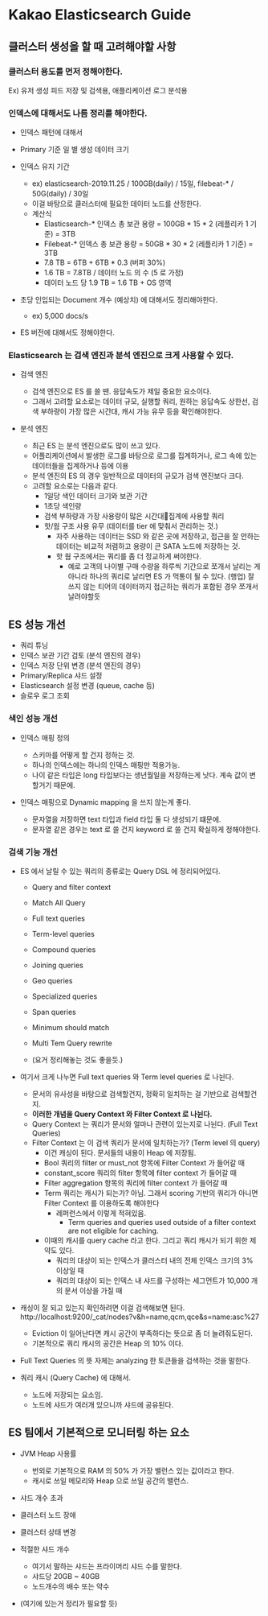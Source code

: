 # Kakao Elasticsearch Guide

## 클러스터 생성을 할 때 고려해야할 사항

### 클러스터 용도를 먼저 정해야한다.

Ex) 유저 생성 피드 저장 및 검색용, 애플리케이션 로그 분석용

### 인덱스에 대해서도 나름 정리를 해야한다.

- 인덱스 패턴에 대해서

- Primary 기준 일 별 생성 데이터 크기

- 인덱스 유지 기간
  - ex) elasticsearch-2019.11.25 / 100GB(daily) / 15일, filebeat-* / 50G(daily) / 30일
  - 이걸 바탕으로 클러스터에 필요한 데이터 노드를 산정한다.
  - 계산식
    - Elasticsearch-* 인덱스 총 보관 용량 = 100GB * 15 * 2 (레플리카 1 기준) = 3TB
    - Filebeat-* 인덱스 총 보관 용량 = 50GB * 30 * 2 (레플리카 1 기준) = 3TB
    - 7.8 TB = 6TB + 6TB * 0.3 (버퍼 30%)
    - 1.6 TB = 7.8TB / 데이터 노드 의 수 (5 로 가정)
    - 데이터 노드 당 1.9 TB = 1.6 TB  + OS 영역 

- 초당 인입되는 Document 개수 (예상치) 에 대해서도 정리해야한다.
  - ex) 5,000 docs/s

- ES 버전에 대해서도 정해야한다.


### Elasticsearch 는 검색 엔진과 분석 엔진으로 크게 사용할 수 있다.

- 검색 엔진
  - 검색 엔진으로 ES 를 쓸 땐. 응답속도가 제일 중요한 요소이다.
  - 그래서 고려할 요소로는 데이터 규모, 실행할 쿼리, 원하는 응답속도 상한선, 검색 부하량이 가장 많은 시간대, 캐시 가능 유무 등을 확인해야한다.

- 분석 엔진
  - 최근 ES 는 분석 엔진으로도 많이 쓰고 있다.
  - 어플리케이션에서 발생한 로그를 바탕으로 로그를 집계하거나, 로그 속에 있는 데이터들을 집계하거나 등에 이용
  - 분석 엔진의 ES 의 경우 일반적으로 데이터의 규모가 검색 엔진보다 크다.
  - 고려할 요소로는 다음과 같다.
    - 1일당 색인 데이터 크기와 보관 기간
    - 1초당 색인량
    - 검색 부하량과 가장 사용량이 많은 시간대집계에 사용할 쿼리
    - 핫/웜 구조 사용 유무 (데이터를 tier 에 맞춰서 관리하는 것.)
      - 자주 사용하는 데이터는 SSD 와 같은 곳에 저장하고, 접근을 잘 안하는 데이터는 비교적 저렴하고 용량이 큰 SATA 노드에 저장하는 것.
      - 핫 웜 구조에서는 쿼리를 좀 더 정교하게 써야한다.
        - 예로 고객의 나이별 구매 수량을 하루씩 기간으로 쪼개서 날리는 게 아니라 하나의 쿼리로 날리면 ES 가 먹통이 될 수 있다. (행업) 잘 쓰지 않는 티어의 데이터까지 접근하는 쿼리가 포함된 경우 쪼개서 날려야할듯

## ES 성능 개선

- 쿼리 튜닝
- 인덱스 보관 기간 검토 (분석 엔진의 경우)
- 인덱스 저장 단위 변경 (분석 엔진의 경우)
- Primary/Replica 샤드 설정
- Elasticsearch 설정 변경 (queue, cache 등)
- 슬로우 로그 조회

### 색인 성능 개선

- 인덱스 매핑 정의
  - 스키마를 어떻게 할 건지 정하는 것.
  - 하나의 인덱스에는 하나의 인덱스 매핑만 적용가능.
  - 나이 같은 타입은 long 타입보다는 생년월일을 저장하는게 낫다. 계속 값이 변할거기 때문에.

- 인덱스 매핑으로 Dynamic mapping 을 쓰지 않는게 좋다. 
  - 문자열을 저장하면 text 타입과 field 타입 둘 다 생성되기 떄문에.
  - 문자열 같은 경우는 text 로 쓸 건지 keyword 로 쓸 건지 확실하게 정해야한다.

### 검색 기능 개선

- ES 에서 날릴 수 있는 쿼리의 종류로는 Query DSL 에 정리되어있다.
  - Query and filter context
  - Match All Query
  - Full text queries
  - Term-level queries
  - Compound queries
  - Joining queries
  - Geo queries
  - Specialized queries
  - Span queries
  - Minimum should match
  - Multi Tem Query rewrite

  - (요거 정리해놓는 것도 좋을듯.)


- 여기서 크게 나누면 Full text queries 와 Term level queries 로 나뉜다.
  - 문서의 유사성을 바탕으로 검색할건지, 정확히 일치하는 걸 기반으로 검색할건지.
  - **이러한 개념을 Query Context 와 Filter Context 로 나뉜다.**
  - Query Context 는 쿼리가 문서와 얼마나 관련이 있는지로 나뉜다. (Full Text Queries)
  - Filter Context 는 이 검색 쿼리가 문서에 일치하는가? (Term level 의 query)  
    - 이건 캐싱이 된다. 문서들의 내용이 Heap 에 저장됨.
    - Bool 쿼리의 filter or must_not 항목에 Filter Context 가 들어갈 때
    - constant_score 쿼리의 filter 항목에 filter context 가 들어갈 때
    - Filter aggregation 항목의 쿼리에 filter context 가 들어갈 때
    - Term 쿼리는 캐시가 되는가? 아님. 그래서 scoring 기반의 쿼리가 아니면 Filter Context 를 이용하도록 해야한다
      - 레퍼런스에서 이렇게 적혀있음.
        - Term queries and queries used outside of a filter context are not eligible for caching.
    - 이때의 캐시를 query cache 라고 한다. 그리고 쿼리 캐시가 되기 위한 제약도 있다.
      - 쿼리의 대상이 되는 인덱스가 클러스터 내의 전체 인덱스 크기의 3% 이상일 때
      - 쿼리의 대상이 되는 인덱스 내 샤드를 구성하는 세그먼트가 10,000 개의 문서 이상을 가질 때

- 캐싱이 잘 되고 있는지 확인하려면 이걸 검색해보면 된다. http://localhost:9200/_cat/nodes?v&h=name,qcm,qce&s=name:asc%27
  - Eviction 이 일어난다면 캐시 공간이 부족하다는 뜻으로 좀 더 늘려줘도된다.
  - 기본적으로 쿼리 캐시의 공간은 Heap 의 10% 이다.

- Full Text Queries 의 뜻 자체는 analyzing 한 토큰들을 검색하는 것을 말한다.

- 쿼리 캐시 (Query Cache) 에 대해서.
  - 노드에 저장되는 요소임.
  - 노드에 샤드가 여러개 있으니까 샤드에 공유된다.


## ES 팀에서 기본적으로 모니터링 하는 요소

- JVM Heap 사용률 
  - 번외로 기본적으로 RAM 의 50% 가 가장 밸런스 있는 값이라고 한다.
  - 캐시로 쓰일 메모리와 Heap 으로 쓰일 공간의 밸런스.

- 샤드 개수 초과
- 클러스터 노드 장애
- 클러스터 상태 변경

- 적절한 샤드 개수
  - 여기서 말하는 샤드는 프라이머리 샤드 수를 말한다.
  - 샤드당 20GB ~ 40GB
  - 노드개수의 배수 또는 약수

- (여기에 있는거 정리가 필요할 듯)


